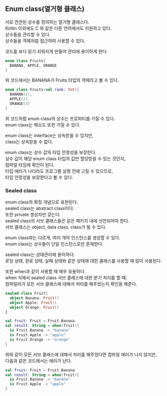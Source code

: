 ## Enum class(열거형 클래스)
서로 연관된 상수를 정의하는 열거형 클래스다.  
Kotlin 이외에도 C 와 같은 다른 언어에서도 지원하고 있다.  
상수들을 관리할 수 있다.  
상수들을 객체처럼 접근하여 사용할 수 있다.  

코드를 보다 읽기 쉬워지게 만들어 관리에 용이하게 한다.  
```Kotlin
enum class Fruits{
  BANANA, APPLE, ORANGE
}
```
위 코드에서는 BANANA가 Fruits 타입의 객체라고 볼 수 있다.
```Kotlin
enum class Fruits(val rank: Int){
  BANANA(1),
  APPLE(2),
  ORANGE(3)
}
```
위 코드처럼 enum class의 상수는 프로퍼티를 가질 수 있다.  
enum class는 메소드 또한 가질 수 있다.  

enum class는 interface는 상속받을 수 있지만,  
class는 상속받을 수 없다.  

enum class는 상수 값의 타입 안정성을 보장한다.  
상수 값이 해당 enum class 타입의 값만 할당받을 수 있는 것인지,  
컴파일 타임에 확인이 된다.  
타입 에러가 나더라도 프로그램 실행 전에 고칠 수 있으므로,  
타입 안정성을 보장한다고 볼 수 있다.

### Sealed class
enum class의 확장 개념으로 표현된다.  
sealed class는 abstract class이다.  
또한 private 생성자만 갖는다.  
sealed class의 서브 클래스들은 같은 패키지 내에 선언되어야 한다.  
서브 클래스는 object, data class, class가 될 수 있다.  
  
enum class와는 다르게, 여러 개의 인스턴스를 생성할 수 있다.  
enum class는 상수들이 단일 인스턴스로만 존재한다.  
  
sealed class는 상태관리에 용이하다.  
로딩 상태, 완료 상태, 실패 상태와 같은 상태에 대한 클래스를 사용할 때 많이 사용된다. 
  
또한 when과 같이 사용할 때 매우 유용하다.  
when 식에서 sealed class 서브 클래스에 대한 분기 처리를 할 때,  
컴파일러가 모든 서브 클래스에 대해서 처리를 해주었는지 확인을 해준다.  
```Kotlin
sealed class Fruit{
  object Banana: Fruit()
  object Apple: Fruit()
  object Orange: Fruit()
}
```
```Kotlin
val fruit: Fruit = Fruit.Banana
val result: String = when(fruit){
  is Fruit.Banana -> "banana"
  is Fruit.Apple -> "apple"
  is Fruit.Orange -> "orange"
}
```
위와 같이 모든 서브 클래스에 대해서 처리를 해주었다면 컴파일 에러가 나지 않지만,  
다음과 같은 코드에서는 에러가 난다.
```Kotlin
val fruit: Fruit = Fruit.Banana
val result: String = when(fruit){
  is Fruit.Banana -> "banana"
  is Fruit.Apple -> "apple"
}
```
